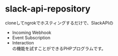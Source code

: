 # slack-api-repository

cloneしてngrokでホスティングするだけで、SlackAPIの  
- Incoming Webhook  
- Event Subscription  
- Interaction  
の機能を試すことができるPHPプログラムです。